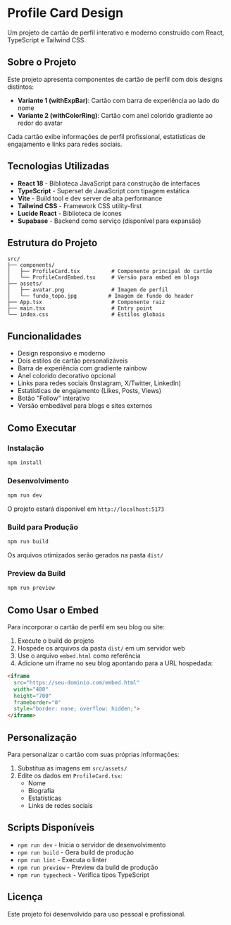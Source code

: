 # Profile Card Design

Um projeto de cartão de perfil interativo e moderno construído com React, TypeScript e Tailwind CSS.

## Sobre o Projeto

Este projeto apresenta componentes de cartão de perfil com dois designs distintos:
- **Variante 1 (withExpBar)**: Cartão com barra de experiência ao lado do nome
- **Variante 2 (withColorRing)**: Cartão com anel colorido gradiente ao redor do avatar

Cada cartão exibe informações de perfil profissional, estatísticas de engajamento e links para redes sociais.

## Tecnologias Utilizadas

- **React 18** - Biblioteca JavaScript para construção de interfaces
- **TypeScript** - Superset de JavaScript com tipagem estática
- **Vite** - Build tool e dev server de alta performance
- **Tailwind CSS** - Framework CSS utility-first
- **Lucide React** - Biblioteca de ícones
- **Supabase** - Backend como serviço (disponível para expansão)

## Estrutura do Projeto

```
src/
├── components/
│   ├── ProfileCard.tsx          # Componente principal do cartão
│   └── ProfileCardEmbed.tsx     # Versão para embed em blogs
├── assets/
│   ├── avatar.png               # Imagem de perfil
│   └── fundo_topo.jpg          # Imagem de fundo do header
├── App.tsx                      # Componente raiz
├── main.tsx                     # Entry point
└── index.css                    # Estilos globais
```

## Funcionalidades

- Design responsivo e moderno
- Dois estilos de cartão personalizáveis
- Barra de experiência com gradiente rainbow
- Anel colorido decorativo opcional
- Links para redes sociais (Instagram, X/Twitter, LinkedIn)
- Estatísticas de engajamento (Likes, Posts, Views)
- Botão "Follow" interativo
- Versão embedável para blogs e sites externos

## Como Executar

### Instalação

```bash
npm install
```

### Desenvolvimento

```bash
npm run dev
```

O projeto estará disponível em `http://localhost:5173`

### Build para Produção

```bash
npm run build
```

Os arquivos otimizados serão gerados na pasta `dist/`

### Preview da Build

```bash
npm run preview
```

## Como Usar o Embed

Para incorporar o cartão de perfil em seu blog ou site:

1. Execute o build do projeto
2. Hospede os arquivos da pasta `dist/` em um servidor web
3. Use o arquivo `embed.html` como referência
4. Adicione um iframe no seu blog apontando para a URL hospedada:

```html
<iframe
  src="https://seu-dominio.com/embed.html"
  width="480"
  height="700"
  frameborder="0"
  style="border: none; overflow: hidden;">
</iframe>
```

## Personalização

Para personalizar o cartão com suas próprias informações:

1. Substitua as imagens em `src/assets/`
2. Edite os dados em `ProfileCard.tsx`:
   - Nome
   - Biografia
   - Estatísticas
   - Links de redes sociais

## Scripts Disponíveis

- `npm run dev` - Inicia o servidor de desenvolvimento
- `npm run build` - Gera build de produção
- `npm run lint` - Executa o linter
- `npm run preview` - Preview da build de produção
- `npm run typecheck` - Verifica tipos TypeScript

## Licença

Este projeto foi desenvolvido para uso pessoal e profissional.
